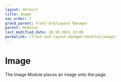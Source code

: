 ```yaml
---
layout: default
title: Image
nav_order: 7
grand_parent: Front-End/Layout Manager
parent: Modules
last_modified_date: 20-10-2021 13:00
permalink: /front-end-layout-manager/modules/image/
---
```


# Image

The Image Module places an image onto the page.

